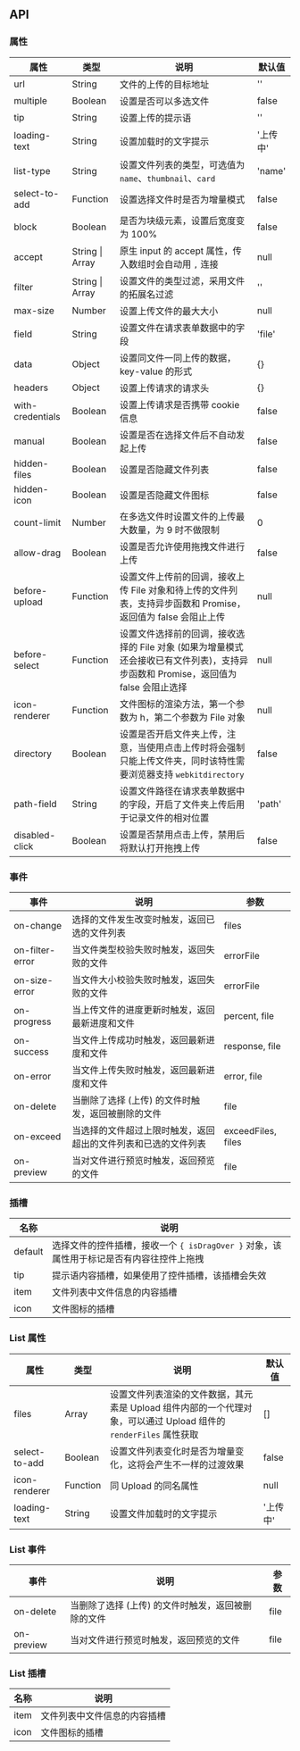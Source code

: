 ## API

### 属性

| 属性             | 类型            | 说明                                                                                                                               | 默认值   |
| ---------------- | --------------- | ---------------------------------------------------------------------------------------------------------------------------------- | -------- |
| url              | String          | 文件的上传的目标地址                                                                                                               | ''       |
| multiple         | Boolean         | 设置是否可以多选文件                                                                                                               | false    |
| tip              | String          | 设置上传的提示语                                                                                                                   | ''       |
| loading-text     | String          | 设置加载时的文字提示                                                                                                               | '上传中' |
| list-type        | String          | 设置文件列表的类型，可选值为 `name`、`thumbnail`、`card`                                                                           | 'name'   |
| select-to-add    | Function        | 设置选择文件时是否为增量模式                                                                                                       | false    |
| block            | Boolean         | 是否为块级元素，设置后宽度变为 100%                                                                                                | false    |
| accept           | String \| Array | 原生 input 的 accept 属性，传入数组时会自动用 `,` 连接                                                                             | null     |
| filter           | String \| Array | 设置文件的类型过滤，采用文件的拓展名过滤                                                                                           | ''       |
| max-size         | Number          | 设置上传文件的最大大小                                                                                                             | null     |
| field            | String          | 设置文件在请求表单数据中的字段                                                                                                     | 'file'   |
| data             | Object          | 设置同文件一同上传的数据，key-value 的形式                                                                                         | {}       |
| headers          | Object          | 设置上传请求的请求头                                                                                                               | {}       |
| with-credentials | Boolean         | 设置上传请求是否携带 cookie 信息                                                                                                   | false    |
| manual           | Boolean         | 设置是否在选择文件后不自动发起上传                                                                                                 | false    |
| hidden-files     | Boolean         | 设置是否隐藏文件列表                                                                                                               | false    |
| hidden-icon      | Boolean         | 设置是否隐藏文件图标                                                                                                               | false    |
| count-limit      | Number          | 在多选文件时设置文件的上传最大数量，为 9 时不做限制                                                                                | 0        |
| allow-drag       | Boolean         | 设置是否允许使用拖拽文件进行上传                                                                                                   | false    |
| before-upload    | Function        | 设置文件上传前的回调，接收上传 File 对象和待上传的文件列表，支持异步函数和 Promise，返回值为 false 会阻止上传                      | null     |
| before-select    | Function        | 设置文件选择前的回调，接收选择的 File 对象 (如果为增量模式还会接收已有文件列表)，支持异步函数和 Promise，返回值为 false 会阻止选择 | null     |
| icon-renderer    | Function        | 文件图标的渲染方法，第一个参数为 h，第二个参数为 File 对象                                                                         | null     |
| directory        | Boolean         | 设置是否开启文件夹上传，注意，当使用点击上传时将会强制只能上传文件夹，同时该特性需要浏览器支持 `webkitdirectory`                   | false    |
| path-field       | String          | 设置文件路径在请求表单数据中的字段，开启了文件夹上传后用于记录文件的相对位置                                                       | 'path'   |
| disabled-click   | Boolean         | 设置是否禁用点击上传，禁用后将默认打开拖拽上传                                                                                     | false    |

### 事件

| 事件            | 说明                                                           | 参数               |
| --------------- | -------------------------------------------------------------- | ------------------ |
| on-change       | 选择的文件发生改变时触发，返回已选的文件列表                   | files              |
| on-filter-error | 当文件类型校验失败时触发，返回失败的文件                       | errorFile          |
| on-size-error   | 当文件大小校验失败时触发，返回失败的文件                       | errorFile          |
| on-progress     | 当上传文件的进度更新时触发，返回最新进度和文件                 | percent, file      |
| on-success      | 当文件上传成功时触发，返回最新进度和文件                       | response, file     |
| on-error        | 当文件上传失败时触发，返回最新进度和文件                       | error, file        |
| on-delete       | 当删除了选择 (上传) 的文件时触发，返回被删除的文件             | file               |
| on-exceed       | 当选择的文件超过上限时触发，返回超出的文件列表和已选的文件列表 | exceedFiles, files |
| on-preview      | 当对文件进行预览时触发，返回预览的文件                         | file               |

### 插槽

| 名称    | 说明                                                                                     |
| ------- | ---------------------------------------------------------------------------------------- |
| default | 选择文件的控件插槽，接收一个 `{ isDragOver }` 对象，该属性用于标记是否有内容往控件上拖拽 |
| tip     | 提示语内容插槽，如果使用了控件插槽，该插槽会失效                                         |
| item    | 文件列表中文件信息的内容插槽                                                             |
| icon    | 文件图标的插槽                                                                           |

### List 属性

| 属性          | 类型     | 说明                                                                                                              | 默认值   |
| ------------- | -------- | ----------------------------------------------------------------------------------------------------------------- | -------- |
| files         | Array    | 设置文件列表渲染的文件数据，其元素是 Upload 组件内部的一个代理对象，可以通过 Upload 组件的 `renderFiles` 属性获取 | []       |
| select-to-add | Boolean  | 设置文件列表变化时是否为增量变化，这将会产生不一样的过渡效果                                                      | false    |
| icon-renderer | Function | 同 Upload 的同名属性                                                                                              | null     |
| loading-text  | String   | 设置文件加载时的文字提示                                                                                          | '上传中' |

### List 事件

| 事件       | 说明                                               | 参数 |
| ---------- | -------------------------------------------------- | ---- |
| on-delete  | 当删除了选择 (上传) 的文件时触发，返回被删除的文件 | file |
| on-preview | 当对文件进行预览时触发，返回预览的文件             | file |

### List 插槽

| 名称 | 说明                         |
| ---- | ---------------------------- |
| item | 文件列表中文件信息的内容插槽 |
| icon | 文件图标的插槽               |
